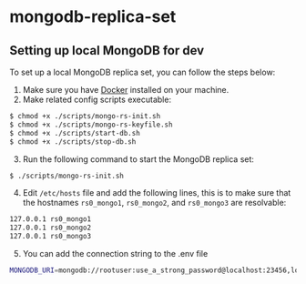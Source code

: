 # mongodb-replica-set

## Setting up local MongoDB for dev

To set up a local MongoDB replica set, you can follow the steps below:

1. Make sure you have [Docker](https://docs.docker.com/get-started/get-docker/)
   installed on your machine.
2. Make related config scripts executable:

```bash
$ chmod +x ./scripts/mongo-rs-init.sh
$ chmod +x ./scripts/mongo-rs-keyfile.sh
$ chmod +x ./scripts/start-db.sh
$ chmod +x ./scripts/stop-db.sh
```

3. Run the following command to start the MongoDB replica set:

```bash
$ ./scripts/mongo-rs-init.sh
```

4. Edit `/etc/hosts` file and add the following lines, this is to make sure that
   the hostnames `rs0_mongo1`, `rs0_mongo2`, and `rs0_mongo3` are resolvable:

```bash
127.0.0.1 rs0_mongo1
127.0.0.1 rs0_mongo2
127.0.0.1 rs0_mongo3
```

5. You can add the connection string to the .env file

```bash
MONGODB_URI=mongodb://rootuser:use_a_strong_password@localhost:23456,localhost:23457,localhost:23458/?replicaSet=rs0
```
